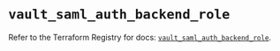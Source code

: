 # `vault_saml_auth_backend_role`

Refer to the Terraform Registry for docs: [`vault_saml_auth_backend_role`](https://registry.terraform.io/providers/hashicorp/vault/3.25.0/docs/resources/saml_auth_backend_role).
